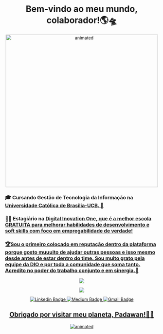<p align="center">
<h1 align="center"><b>Bem-vindo ao meu mundo, colaborador!🌎🛸</b></h1>
</p>

<p align="center">
  <img src="https://media.giphy.com/media/rtKXquzMwllLCui2Ab/giphy.gif" width="500" alt="animated"/>
</p>
  <p><h3><b>🎓 Cursando <b> Gestão de Tecnologia da Informação </b> na <a href="https://ucb.catolica.edu.br/">Universidade Católica de Brasília-UCB. 📓</b></a></p>
  
  
  <p><h3>👨‍💻 Estagiário na <u><a href="https://web.digitalinnovation.one/">Digital Inovation One</a>, que é a melhor escola GRATUITA para melhorar habilidades de desenvolvimento e soft skills com foco em empregabilidade de verdade!</h3></p>
  
<p><h3>🏆Sou o primeiro colocado em reputação dentro da plataforma porque gosto muuuito de ajudar outras pessoas e isso mesmo desde antes de estar dentro do time. Sou muito grato pela equipe da DIO e por toda a comunidade que soma tanto. Acredito no poder do trabalho conjunto e em sinergia.🙏</h3></p>

<p align="center">
  <img align="center" src="https://github-readme-stats.vercel.app/api/top-langs/?username=Guedesou&layout=compact&theme=highcontrast"> 
</p>

<p align="center">
  <img align="center" src="https://github-readme-stats.vercel.app/api?username=Guedesou&show_icons=true&theme=highcontrast"> 
</p>



<p align="center">
<a href="https://www.linkedin.com/in/guedesou/" target="blank"><img alt="Linkedin Badge" src="https://img.shields.io/badge/-Thiago%20Guedes-black?style=flat-square&logo=Linkedin&logoColor=white&link=https://www.linkedin.com/in/guedesou/"/></a>
 <a href="https://medium.com/@sradtsor" target="blank"><img alt="Medium Badge" src="https://img.shields.io/badge/-Thiago%20Guedes-black?style=flat-square&logo=Medium&logoColor=white&link=https://medium.com/@sradtsor"/></a>
<a href="mailto:sradtsor@gmail.com" target="blank"><img alt="Gmail Badge" src="https://img.shields.io/badge/-sradtsor@gmail.com-black?style=flat-square&logo=Gmail&logoColor=orange&link=mailto:sradtsor@gmail.com"/></a> </p>

  
<b><h2 align="center"> Obrigado por visitar meu planeta, Padawan!👨‍🚀 </h2></b>

<p align="center">
<img src="https://media0.giphy.com/media/VTtANKl0beDFQRLDTh/giphy.gif?cid=ecf05e47xjqleacp3bla5o77tk5yfaywkxzqfiw0jvth4hmo&rid=giphy.gif" alt="animated" /> 
  </p>
